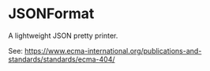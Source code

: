# JSONFormat

A lightweight JSON pretty printer.

See: https://www.ecma-international.org/publications-and-standards/standards/ecma-404/
